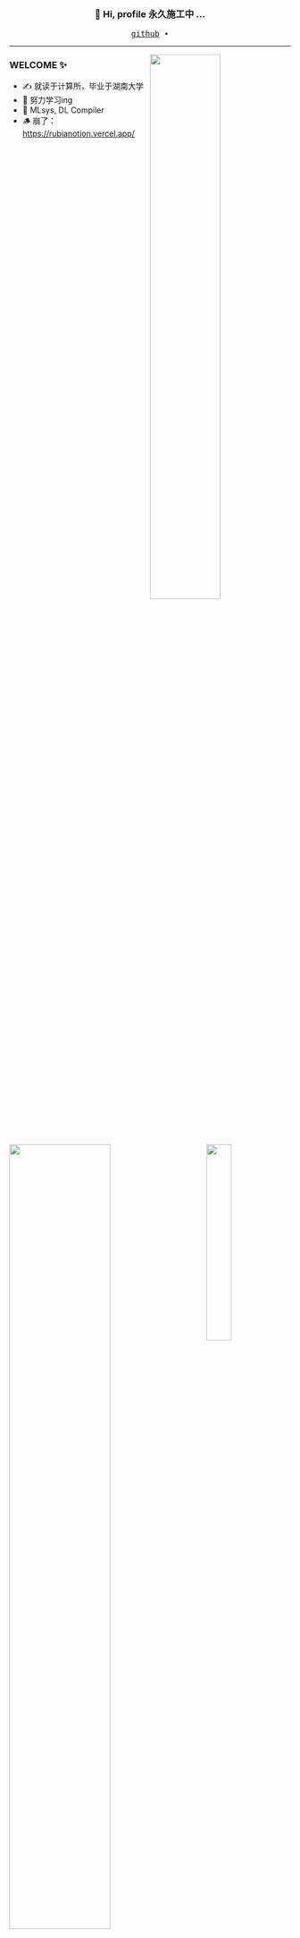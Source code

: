 <h3 align="center"> 👋 Hi, profile 永久施工中 ... </h3>

<p align="center">
  <samp>
    <a href="https://github.com/RubiaCx">github</a> ∙ 
<!--     <a href="https://space.bilibili.com/1819812">bilibili</a> ∙
    <a href="https://blog.csdn.net/RubiaC">csdn</a> -->
  </samp>
</p>

---
<img align="right" src="https://github-readme-stats.vercel.app/api?username=RubiaCx&show_icons=true&hide_border=true&theme=flag-india" width="50%">

### WELCOME ✨

- ✍️ 就读于计算所，毕业于湖南大学
- 🌱 努力学习ing
- 💬 MLsys, DL Compiler
- 🪵 崩了：https://rubianotion.vercel.app/

&emsp;&emsp; 

<img align="left" src="https://github-profile-summary-cards.vercel.app/api/cards/profile-details?username=rubiacx&theme=transparent" width="60%"> 
<img align="right" src="https://github-readme-stats.vercel.app/api/top-langs/?username=RubiaCx&show_icons=true&hide_border=true&theme=flag-india" width="30%"> 

<!-- <div align="center"> <img src="https://github-profile-trophy.vercel.app/?username=RubiaCx" /> </div> -->
